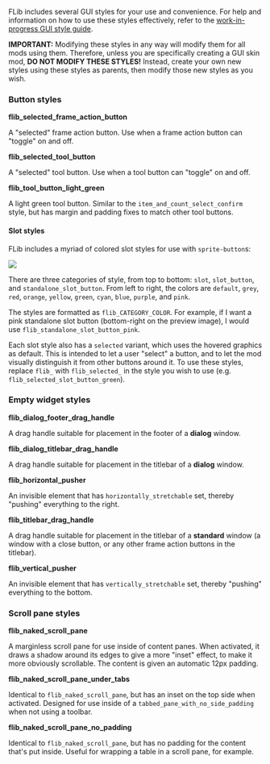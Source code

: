 FLib includes several GUI styles for your use and convenience. For help and information on how to use these styles effectively, refer to the [work-in-progress GUI style guide](https://github.com/raiguard/Factorio-SmallMods/wiki/GUI-Style-Guide).

**IMPORTANT:** Modifying these styles in any way will modify them for all mods using them. Therefore, unless you are specifically creating a GUI skin mod, **DO NOT MODIFY THESE STYLES!** Instead, create your own new styles using these styles as parents, then modify those new styles as you wish.

### Button styles

**flib_selected_frame_action_button**

A "selected" frame action button. Use when a frame action button can "toggle" on and off.

**flib_selected_tool_button**

A "selected" tool button. Use when a tool button can "toggle" on and off.

**flib_tool_button_light_green**

A light green tool button. Similar to the `item_and_count_select_confirm` style, but has margin and padding fixes to match other tool buttons.

#### Slot styles

FLib includes a myriad of colored slot styles for use with `sprite-button`s:

![](https://raw.githubusercontent.com/factoriolib/flib/master/docs/assets/slot-style-examples.png)

There are three categories of style, from top to bottom: `slot`, `slot_button`, and `standalone_slot_button`. From left to right, the colors are `default`, `grey`, `red`, `orange`, `yellow`, `green`, `cyan`, `blue`, `purple`, and `pink`.

The styles are formatted as `flib_CATEGORY_COLOR`. For example, if I want a pink standalone slot button (bottom-right on the preview image), I would use `flib_standalone_slot_button_pink`.

Each slot style also has a `selected` variant, which uses the hovered graphics as default. This is intended to let a user "select" a button, and to let the mod visually distinguish it from other buttons around it. To use these styles, replace `flib_` with `flib_selected_` in the style you wish to use (e.g. `flib_selected_slot_button_green`).

### Empty widget styles

**flib_dialog_footer_drag_handle**

A drag handle suitable for placement in the footer of a **dialog** window.

**flib_dialog_titlebar_drag_handle**

A drag handle suitable for placement in the titlebar of a **dialog** window.

**flib_horizontal_pusher**

An invisible element that has `horizontally_stretchable` set, thereby "pushing" everything to the right.

**flib_titlebar_drag_handle**

A drag handle suitable for placement in the titlebar of a **standard** window (a window with a close button, or any other frame action buttons in the titlebar).

**flib_vertical_pusher**

An invisible element that has `vertically_stretchable` set, thereby "pushing" everything to the bottom.

### Scroll pane styles

**flib_naked_scroll_pane**

A marginless scroll pane for use inside of content panes. When activated, it draws a shadow around its edges to give a more "inset" effect, to make it more obviously scrollable. The content is given an automatic 12px padding.

**flib_naked_scroll_pane_under_tabs**

Identical to `flib_naked_scroll_pane`, but has an inset on the top side when activated. Designed for use inside of a `tabbed_pane_with_no_side_padding` when not using a toolbar.

**flib_naked_scroll_pane_no_padding**

Identical to `flib_naked_scroll_pane`, but has no padding for the content that's put inside. Useful for wrapping a table in a scroll pane, for example.
